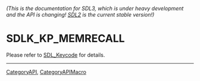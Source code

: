 ###### (This is the documentation for SDL3, which is under heavy development and the API is changing! [SDL2](https://wiki.libsdl.org/SDL2/) is the current stable version!)
# SDLK_KP_MEMRECALL

Please refer to [SDL_Keycode](SDL_Keycode) for details.

----
[CategoryAPI](CategoryAPI), [CategoryAPIMacro](CategoryAPIMacro)

